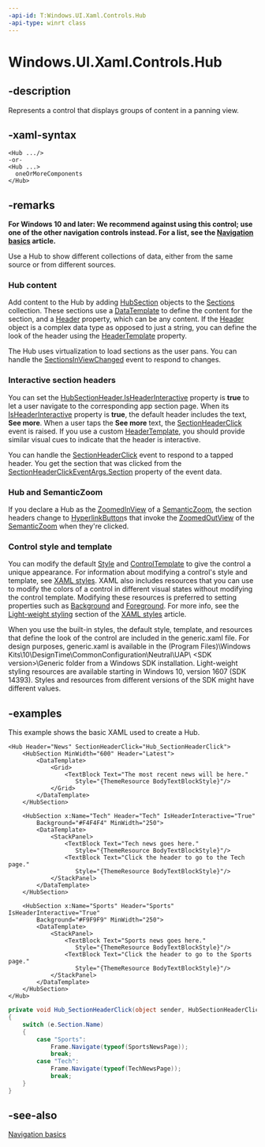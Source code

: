 ```yaml
---
-api-id: T:Windows.UI.Xaml.Controls.Hub
-api-type: winrt class
---
```


<!-- Class syntax.
public class Hub : Windows.UI.Xaml.Controls.Control, Windows.UI.Xaml.Controls.IHub, Windows.UI.Xaml.Controls.ISemanticZoomInformation
-->

# Windows.UI.Xaml.Controls.Hub

## -description

Represents a control that displays groups of content in a panning view.



## -xaml-syntax
```xaml
<Hub .../>
-or-
<Hub ...>
  oneOrMoreComponents
</Hub>
```

## -remarks

**For Windows 10 and later: We recommend against using this control; use one of the other navigation controls instead. For a list, see the [Navigation basics](/windows/uwp/design/basics/navigation-basics) article.**

Use a Hub to show different collections of data, either from the same source or from different sources.

### Hub content

Add content to the Hub by adding [HubSection](hubsection.md) objects to the [Sections](hub_sections.md) collection. These sections use a [DataTemplate](../windows.ui.xaml/datatemplate.md) to define the content for the section, and a [Header](hubsection_header.md) property, which can be any content. If the [Header](hubsection_header.md) object is a complex data type as opposed to just a string, you can define the look of the header using the [HeaderTemplate](hubsection_headertemplate.md) property.

The Hub uses virtualization to load sections as the user pans. You can handle the [SectionsInViewChanged](hub_sectionsinviewchanged.md) event to respond to changes.

### Interactive section headers

You can set the [HubSectionHeader.IsHeaderInteractive](hubsection_isheaderinteractive.md) property is **true** to let a user navigate to the corresponding app section page. When its [IsHeaderInteractive](hubsection_isheaderinteractive.md) property is **true**, the default header includes the text, **See more**. When a user taps the **See more** text, the [SectionHeaderClick](hub_sectionheaderclick.md) event is raised. If you use a custom [HeaderTemplate](hubsection_headertemplate.md), you should provide similar visual cues to indicate that the header is interactive.



You can handle the [SectionHeaderClick](hub_sectionheaderclick.md) event to respond to a tapped header. You get the section that was clicked from the [SectionHeaderClickEventArgs.Section](hubsectionheaderclickeventargs_section.md) property of the event data.

### Hub and SemanticZoom

If you declare a Hub as the [ZoomedInView](semanticzoom_zoomedinview.md) of a [SemanticZoom](semanticzoom.md), the section headers change to [HyperlinkButton](hyperlinkbutton.md)s that invoke the [ZoomedOutView](semanticzoom_zoomedoutview.md) of the [SemanticZoom](semanticzoom.md) when they're clicked.

### Control style and template

You can modify the default [Style](../windows.ui.xaml/style.md) and [ControlTemplate](controltemplate.md) to give the control a unique appearance. For information about modifying a control's style and template, see [XAML styles](/windows/apps/design/style/xaml-styles). XAML also includes resources that you can use to modify the colors of a control in different visual states without modifying the control template. Modifying these resources is preferred to setting properties such as [Background](control_background.md) and [Foreground](control_foreground.md). For more info, see the [Light-weight styling](/windows/apps/design/style/xaml-styles#lightweight-styling) section of the [XAML styles](/windows/apps/design/style/xaml-styles) article.

When you use the built-in styles, the default style, template, and resources that define the look of the control are included in the generic.xaml file. For design purposes, generic.xaml is available in the \(Program Files)\Windows Kits\10\DesignTime\CommonConfiguration\Neutral\UAP\ &lt;SDK version&gt;\Generic folder from a Windows SDK installation. Light-weight styling resources are available starting in Windows 10, version 1607 (SDK 14393). Styles and resources from different versions of the SDK might have different values.

## -examples

This example shows the basic XAML used to create a Hub.

```xaml
<Hub Header="News" SectionHeaderClick="Hub_SectionHeaderClick">
    <HubSection MinWidth="600" Header="Latest">
        <DataTemplate>
            <Grid>
                <TextBlock Text="The most recent news will be here." 
                   Style="{ThemeResource BodyTextBlockStyle}"/>
            </Grid>
        </DataTemplate>
    </HubSection>

    <HubSection x:Name="Tech" Header="Tech" IsHeaderInteractive="True"  
        Background="#F4F4F4" MinWidth="250">
        <DataTemplate>
            <StackPanel>
                <TextBlock Text="Tech news goes here."
                   Style="{ThemeResource BodyTextBlockStyle}"/>
                <TextBlock Text="Click the header to go to the Tech page."
                   Style="{ThemeResource BodyTextBlockStyle}"/>
            </StackPanel>
        </DataTemplate>
    </HubSection>

    <HubSection x:Name="Sports" Header="Sports" IsHeaderInteractive="True" 
        Background="#F9F9F9" MinWidth="250">
        <DataTemplate>
            <StackPanel>
                <TextBlock Text="Sports news goes here."
                   Style="{ThemeResource BodyTextBlockStyle}"/>
                <TextBlock Text="Click the header to go to the Sports page." 
                   Style="{ThemeResource BodyTextBlockStyle}"/>
            </StackPanel>
        </DataTemplate>
    </HubSection>
</Hub>
```

```csharp
private void Hub_SectionHeaderClick(object sender, HubSectionHeaderClickEventArgs e)
{
    switch (e.Section.Name)
    {
        case "Sports":
            Frame.Navigate(typeof(SportsNewsPage));
            break;
        case "Tech":
            Frame.Navigate(typeof(TechNewsPage));
            break;
    }
}
```



## -see-also
[Navigation basics](/windows/uwp/design/basics/navigation-basics)
